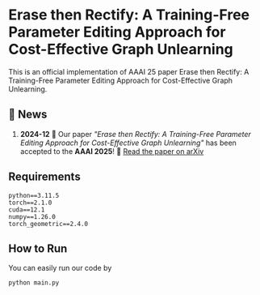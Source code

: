 # Erase then Rectify: A Training-Free Parameter Editing Approach for Cost-Effective Graph Unlearning

This is an official implementation of AAAI 25 paper Erase then Rectify: A Training-Free Parameter Editing Approach for Cost-Effective Graph Unlearning.

## 📰 News

 1. **2024-12**
🎉 Our paper *"Erase then Rectify: A Training-Free Parameter Editing Approach for Cost-Effective Graph Unlearning"* has been accepted to the **AAAI 2025**!
📄 [Read the paper on arXiv](https://arxiv.org/pdf/2409.16684)

## Requirements
```
python==3.11.5
torch==2.1.0
cuda==12.1
numpy==1.26.0
torch_geometric==2.4.0
```

## How to Run
You can easily run our code by

```
python main.py
```

